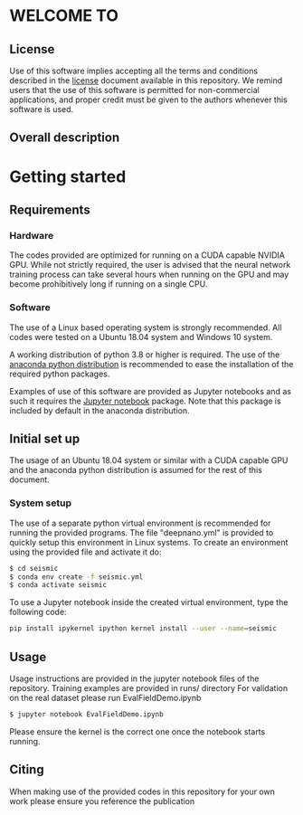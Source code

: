 # WELCOME TO 


## License

Use of this software implies accepting all the terms and conditions described in
the
[license](https://gitlab.kaust.edu.sa/makam0a/deepnano/-/blob/master/LICENSE)
document available in this repository.  We remind users that the use of this
software is permitted for non-commercial applications, and proper credit must be
given to the authors whenever this software is used.

## Overall description

# Getting started

## Requirements

### Hardware

The codes provided are optimized for running on a CUDA capable NVIDIA GPU.
While not strictly required, the user is advised that the neural network training
process can take several hours when running on the GPU and may become prohibitively
long if running on a single CPU. 

### Software

The use of a Linux based operating system is strongly recommended. 
All codes were tested on a Ubuntu 18.04 system and Windows 10 system.

A working distribution of python 3.8 or higher is required.
The use of the [anaconda python distribution](https://www.anaconda.com/) is recommended
to ease the installation of the required python packages.

Examples of use of this software are provided as Jupyter notebooks and as such 
it requires the [Jupyter notebook](https://jupyter.org/) package. Note that this package
is included by default in the anaconda distribution.


## Initial set up

The usage of an Ubuntu 18.04 system or similar with a CUDA capable GPU and the anaconda python
distribution is assumed for the rest of this document. 

### System setup

The use of a separate python virtual environment is recommended for running the provided
programs. The file "deepnano.yml" is provided to quickly setup this environment in Linux
systems. To create an environment using the provided file and activate it do:

```bash
$ cd seismic
$ conda env create -f seismic.yml
$ conda activate seismic
```

To use a Jupyter notebook inside the created virtual environment, type the following code:

```bash
pip install ipykernel ipython kernel install --user --name=seismic
```
## Usage

Usage instructions are provided in the jupyter notebook files of the repository. Training examples are provided in runs/ directory
For validation on the real dataset please run EvalFieldDemo.ipynb

```bash
$ jupyter notebook EvalFieldDemo.ipynb
```
Please ensure the kernel is the correct one once the notebook starts running.
 
## Citing

When making use of the provided codes in this repository for your own work please ensure you reference the publication
